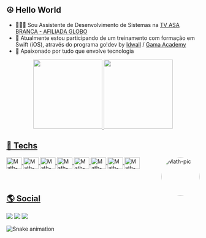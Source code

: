 ## ☮️ Hello World 

- 👨🏽‍💻 Sou Assistente de Desenvolvimento de Sistemas na [TV ASA BRANCA - AFILIADA GLOBO](https://www.linkedin.com/company/tv-asa-branca/)
- 🍎 Atualmente estou participando de um treinamento com formação em Swift (iOS), através do programa go!dev by [Idwall](https://idwall.co/) / [Gama Academy](https://www.gama.academy/)
- 🌈 Apaixonado por tudo que envolve tecnologia
<div align="center">
  <a href="https://github.com/codecampos">
  <img height="180em" src="https://github-readme-stats.vercel.app/api?username=codecampos&show_icons=true&theme=github_dark&include_all_commits=true&count_private=true"/>
  <img height="180em" src="https://github-readme-stats.vercel.app/api/top-langs/?username=codecampos&hide=ruby,Objective-C,Starlark,Dockerfile&langs_count=7&theme=github_dark"/>
    
</div>
  
 ## 🚀 Techs 
<div style="display: inline_block">
  <img align="center" alt="Math-Js" height="30" width="40" src="https://cdn.jsdelivr.net/gh/devicons/devicon/icons/javascript/javascript-original.svg">
  <img align="center" alt="Math-HTML" height="30" width="40" src="https://cdn.jsdelivr.net/gh/devicons/devicon/icons/html5/html5-original.svg">
  <img align="center" alt="Math-CSS" height="30" width="40" src="https://cdn.jsdelivr.net/gh/devicons/devicon/icons/css3/css3-original.svg">
  <img align="center" alt="Math-Swift" height="30" width="40" src="https://cdn.jsdelivr.net/gh/devicons/devicon/icons/swift/swift-original.svg">
  <img align="center" alt="Math-Git" height="30" width="40" src="https://cdn.jsdelivr.net/gh/devicons/devicon/icons/git/git-plain-wordmark.svg">
  <img align="center" alt="Math-Github" height="30" width="40" src="https://cdn.jsdelivr.net/gh/devicons/devicon/icons/github/github-original-wordmark.svg">
  <img align="center" alt="Math-SQL" height="30" width="40" src="https://cdn.jsdelivr.net/gh/devicons/devicon/icons/microsoftsqlserver/microsoftsqlserver-plain-wordmark.svg">
  <img align="center" alt="Math-Linux" height="30" width="40" src="https://cdn.jsdelivr.net/gh/devicons/devicon/icons/linux/linux-original.svg">
  
  <!-- <img align="right" alt="Math-pic" height="150" style="border-radius:50px;" src="https://c.tenor.com/UttC4AITYR4AAAAM/full-stack-developer.gif"> -->
   <img align="right" alt="Math-pic" height="100" style="border-radius:50px;" src="https://media4.giphy.com/media/UVG0BN8TOMKkPOJS6e/200w.webp?cid=ecf05e4778el15ynv4qwscawaqqn7rnlfo6qhc5opyriovgc&rid=200w.webp&ct=s">
</div>
 </br> </br>
   
## 🌎 Social  
<div> 
  <a href="https://instagram.com/codecampos" target="_blank"><img src="https://img.shields.io/badge/-Instagram-%23E4405F?style=for-the-badge&logo=instagram&logoColor=white" target="_blank"></a>
  <a href = "mailto:devcodecampos@gmail.com"><img src="https://img.shields.io/badge/-Gmail-%23333?style=for-the-badge&logo=gmail&logoColor=white" target="_blank"></a>
  <a href="https://www.linkedin.com/in/matheuscamposp" target="_blank"><img src="https://img.shields.io/badge/-LinkedIn-%230077B5?style=for-the-badge&logo=linkedin&logoColor=white" target="_blank"></a> 
 
  ![Snake animation](https://github.com/codecampos/codecampos/blob/output/github-contribution-grid-snake.svg)
 
</div>
